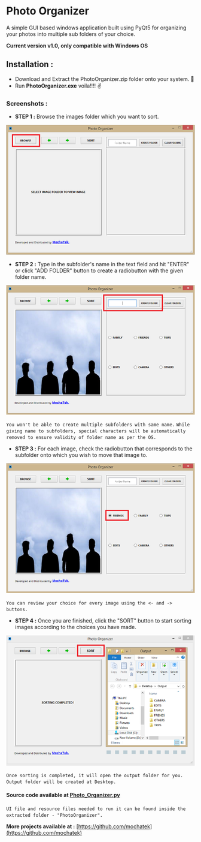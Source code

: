 # Photo Organizer
A simple GUI based windows application built using PyQt5 for organizing your photos into multiple
sub folders of your choice.

**Current version v1.0, only compatible with Windows OS**

## Installation :
- Download and Extract the PhotoOrganizer.zip folder onto your system. :open_file_folder:
- Run **PhotoOrganizer.exe** voila!!!! :v:

### Screenshots :
- **STEP 1 :** Browse the images folder which you want to sort.

![screenshot 1](https://github.com/mochatek/Photo_Organizer/blob/master/1.PNG)

- **STEP 2 :** Type in the subfolder's name in the text field and hit "ENTER" or click "ADD FOLDER"
           button to create a radiobutton with the given folder name.
           
![screenshot 1](https://github.com/mochatek/Photo_Organizer/blob/master/2.PNG)

`You won't be able to create multiple subfolders with same name.`
`While giving name to subfolders, special characters will be automatically removed to ensure validity of folder name as per the OS.`

- **STEP 3 :** For each image, check the radiobutton that corresponds to the subfolder onto which you wish to move that image to.

![screenshot 1](https://github.com/mochatek/Photo_Organizer/blob/master/3.PNG)

`You can review your choice for every image using the <- and -> buttons.`

- **STEP 4 :** Once you are finished, click the "SORT" button to start sorting images according to the choices you have made.

![screenshot 1](https://github.com/mochatek/Photo_Organizer/blob/master/4.PNG)

`Once sorting is completed, it will open the output folder for you.`
`Output folder will be created at Desktop.`

#### Source code available at [Photo_Organizer.py](https://github.com/mochatek/Photo_Organizer/blob/master/k/Photo_Organizer.py)

`UI file and resource files needed to run it can be found inside the extracted folder - "PhotoOrganizer".`

**More projects available at :** [https://github.com/mochatek](https://github.com/mochatek)
